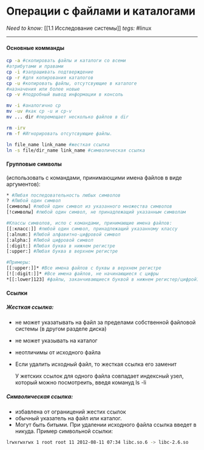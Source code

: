 # Операции с файлами и каталогами
*Need to know:* [[1.1 Исследование системы]]
*tegs:* #linux 

---
#### Основные комманды
```bash
cp -a #скопировать файлы и каталоги со всеми 
#атрибутами и правами
cp -i #запрашивать подтверждение
cp -r #для копирования каталогов
cp -u #копировать файлы, отсутсвующие в каталоге 
#назначения или более новые
cp -v #подробный вывод информации в консоль

mv -i #аналогично cp
mv -uv #как cp -u и cp-v
mv ... dir #перемещает несколько файлов в dir

rm -irv
rm -f #Игнорировать отсутсвующие файлы.

ln file_name link_name #жесткая ссылка
ln -s file/dir_name link_name #символическая ссылка
```

#### Групповые символы
(использовать с командами, принимающими имена файлов в виде аргументов):
```bash
* #Любая последовательность любых символов
? #Любой один символ
[символы] #любой один символ из указанного множества символов
[!символы] #любой один символ, не принадлежащий указанным символам

#Классы символов, испо с командами, принимающие имена файлов:
[[:класс:]] #любой один символ, принадлежащий указанному классу
[:alnum:] #Любой алфавитно-цифровой символ
[:alpha:] #Любой цифровой символ
[:digit:] #Любая буква в нижнем регистре
[:upper:] #Любая буква в верхнем регистре

#Примеры:
[[:upper:]]* #Все имена файлов с буквы в верхнем регистре
[![:digit:]]* #Все имена файлов, не начинающиеся с цифры
*[[:lower]123] #файлы, заканчивающиеся буквой в нижнем регистер/цифрой123
```

#### Ссылки
##### Жесткая ссылка:
- не может указатывать на файл за пределами собственной файловой системы (в другом разделе диска)
- не может указывать на каталог
- неотличимы от исходного файла 
- Если удалить исходный файл, то жесткая ссылка его заменит

	У жетских ссылок для одного файла совпадает индексный узел, который можно посмотреить, введя комануд ls -li

##### Символическая ссылка:
- избавлена от ограницений жестих ссылок
- обычный указатель на файл или каталог.
- Могут быть битыми. При удалении исходного файла ссылка введет в никуда.
Пример символьной ссылки:
```bash
lrwxrwxrwx 1 root root 11 2012-08-11 07:34 libc.so.6 -> libc-2.6.so
```